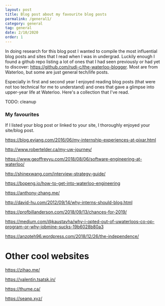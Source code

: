 ```yaml
---
layout: post
title: Blog post about my favourite blog posts
permalink: /general1/
category: general
tag: general
date: 2/10/2020
order: 1
---
```


In doing research for this blog post I wanted to compile the most influential blog posts and sites that I read when I was in undergrad. Luckily enough I found a github repo listing a lot of ones that I had seen previously or had yet to discover: https://github.com/rudi-c/the-waterloo-blogger. Most are from Waterloo, but some are just general tech/life posts.

Especially in first and second year I enjoyed reading blog posts (that were not too technical for me to understand) and ones that gave a glimpse into upper-year life at Waterloo. Here's a collection that I've read.

TODO: cleanup

### My favourites
If I listed your blog post or linked to your site, I thoroughly enjoyed your site/blog post.

https://blog.evjang.com/2016/06/my-internship-experiences-at-pixar.html

http://www.robertelder.ca/my-uw-journey/

https://www.geoffreyyu.com/2018/08/06/software-engineering-at-waterloo/

http://shinexwang.com/interview-strategy-guide/

https://bopeng.io/how-to-get-into-waterloo-engineering

https://anthony-zhang.me/

http://david-hu.com/2012/09/14/why-interns-should-blog.html

https://profbillanderson.com/2018/09/13/chances-for-2019/

https://medium.com/@kaustavha/why-i-opted-out-of-uwaterloos-co-op-program-or-why-jobmine-sucks-19b6028b80a3

https://anzoteh96.wordpress.com/2018/12/26/the-independence/

# Other cool websites

https://zihao.me/

https://valentin.tsatsk.in/

https://thume.ca/

https://seanp.xyz/
